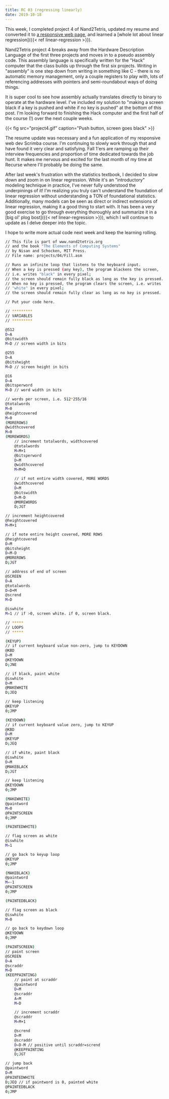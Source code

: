 ```yaml
---
title: RC 03 (regressing linearly)
date: 2019-10-18
---
```


This week, I completed project 4 of Nand2Tetris, updated my resume and converted it to [a responsive web page](/resume.html), and learned a [whole lot about linear regression]({{< ref linear-regression >}}).

Nand2Tetris project 4 breaks away from the Hardware Description Language of the first three projects and moves in to a pseudo assembly code. This assembly language is specifically written for the "Hack" computer that the class builds up through the first six projects. Writing in "assembly" is one step down from writing in something like C - there is no automatic memory management, only a couple registers to play with, lots of referencing addresses with pointers and semi-roundabout ways of doing things.

It is super cool to see how assembly actually translates directly to binary to operate at the hardware level. I've included my solution to "making a screen black if a key is pushed and white if no key is pushed" at the bottom of this post. I'm looking forward to finishing the Hack computer and the first half of the course (!) over the next couple weeks.

{{< fig src="project4.gif" caption="Push button, screen goes black" >}}

The resume update was necessary and a fun application of my responsive web dev Scrimba course. I'm continuing to slowly work through that and have found it very clear and satisfying. Fall 1'ers are ramping up their interview frequencies and proportion of time dedicated towards the job hunt. It makes me nervous and excited for the last month of my time at Recurse where I'll probably be doing the same.

After last week's frustration with the statistics textbook, I decided to slow down and zoom in on linear regression. While it's an "introductory" modeling technique in practice, I've never fully understood the underpinings of it! I'm realizing you truly can't understand the foundation of linear regression without understanding a TON of foundational statistics. Additionally, many models can be seen as direct or indirect extensions of linear regression, making it a good thing to start with. It has been a very good exercise to go through everything thoroughly and summarize it in a [big ol' plog bost]({{< ref linear-regression >}}), which I will continue to update as I delve deeper into the topic.

I hope to write more actual code next week and keep the learning rolling.

```bash
// This file is part of www.nand2tetris.org
// and the book "The Elements of Computing Systems"
// by Nisan and Schocken, MIT Press.
// File name: projects/04/Fill.asm

// Runs an infinite loop that listens to the keyboard input.
// When a key is pressed (any key), the program blackens the screen,
// i.e. writes "black" in every pixel;
// the screen should remain fully black as long as the key is pressed. 
// When no key is pressed, the program clears the screen, i.e. writes
// "white" in every pixel;
// the screen should remain fully clear as long as no key is pressed.

// Put your code here.

// *********
// VARIABLES
// *********

@512
D=A
@bitswidth
M=D // screen width in bits

@255
D=A
@bitsheight
M=D // screen height in bits

@16
D=A
@bitsperword
M=D // word width in bits

// words per screen, i.e. 512*255/16
@totalwords
M=0
@heightcovered
M=0
(MOREROWS)
@widthcovered
M=0
(MOREWORDS)
    // increment totalwords, widthcovered
    @totalwords
    M=M+1
    @bitsperword
    D=M
    @widthcovered
    M=M+D

    // if not entire width covered, MORE WORDS
    @widthcovered
    D=M
    @bitswidth
    D=M-D
    @MOREWORDS
    D;JGT

// increment heightcovered
@heightcovered
M=M+1

// if note entire height covered, MORE ROWS
@heightcovered
D=M
@bitsheight
D=M-D
@MOREROWS
D;JGT

// address of end of screen
@SCREEN
D=A
@totalwords
D=D+M
@scrend
M=D

@iswhite
M=1 // if >0, screen white. if 0, screen black. 

// *****
// LOOPS
// *****

(KEYUP)
// if current keyboard value non-zero, jump to KEYDOWN
@KBD
D=M
@KEYDOWN
D;JNE

// if black, paint white
@iswhite
D=M
@MAKEWHITE
D;JEQ

// keep listening
@KEYUP
0;JMP

(KEYDOWN)
// if current keyboard value zero, jump to KEYUP
@KBD
D=M
@KEYUP
D;JEQ

// if white, paint black
@iswhite
D=M
@MAKEBLACK
D;JGT

// keep listening
@KEYDOWN
0;JMP

(MAKEWHITE)
@paintword
M=0
@PAINTSCREEN
0;JMP

(PAINTEDWHITE)

// flag screen as white
@iswhite
M=1

// go back to keyup loop
@KEYUP
0;JMP

(MAKEBLACK)
@paintword
M=-1
@PAINTSCREEN
0;JMP

(PAINTEDBLACK)

// flag screen as black
@iswhite
M=0

// go back to keydown loop
@KEYDOWN
0;JMP

(PAINTSCREEN)
// paint screen
@SCREEN
D=A
@scraddr
M=D
(KEEPPAINTING)
    // paint at scraddr
    @paintword
    D=M
    @scraddr
    A=M
    M=D

    // increment scraddr
    @scraddr
    M=M+1

    @scrend
    D=M
    @scraddr
    D=D-M // positive until scraddr=scrend
    @KEEPPAINTING
    D;JGT

// jump back
@paintword
D=M
@PAINTEDWHITE
D;JEQ // if paintword is 0, painted white
@PAINTEDBLACK
0;JMP
```
